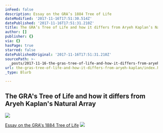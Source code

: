```yaml
---
inFeed: false
description: Essay on the GRA’s 1884 Tree of Life
dateModified: '2017-11-16T17:51:30.514Z'
datePublished: '2017-11-16T17:51:31.210Z'
title: The GRA’s Tree of Life and how it differs from Aryeh Kaplan’s Natural Array
author: []
publisher: {}
via: {}
hasPage: true
starred: false
datePublishedOriginal: '2017-11-16T17:51:31.210Z'
sourcePath: >-
  _posts/2017-11-16-the-gras-tree-of-life-and-how-it-differs-from-aryeh-kaplan.md
url: the-gras-tree-of-life-and-how-it-differs-from-aryeh-kaplan/index.html
_type: Blurb

---
```

## The GRA's Tree of Life and how it differs from Aryeh Kaplan's Natural Array
![](https://the-grid-user-content.s3-us-west-2.amazonaws.com/aa835e3f-986c-4746-b1e8-9bd3c3277867.jpg)

[Essay on the GRA's 1884 Tree of Life][0]
![](https://the-grid-user-content.s3-us-west-2.amazonaws.com/528efb54-cb6f-4131-ae5a-088f2ab73e36.jpg)

[0]: https://www.academia.edu/34719582/Kaplans_Error_v2.docx
